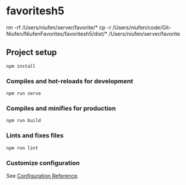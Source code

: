 # favoritesh5
rm -rf /Users/niufen/server/favorite/*
cp -r /Users/niufen/code/Git-Niufen/NiufenFavorites/favoritesh5/dist/* /Users/niufen/server/favorite 

## Project setup
```
npm install
```

### Compiles and hot-reloads for development
```
npm run serve
```

### Compiles and minifies for production
```
npm run build
```

### Lints and fixes files
```
npm run lint
```

### Customize configuration
See [Configuration Reference](https://cli.vuejs.org/config/).
